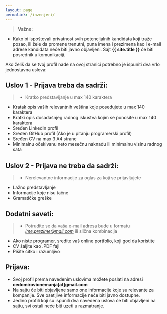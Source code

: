```yaml
---
layout: page
permalink: /inzenjeri/
---
```


> **Važno:**
- Kako bi ispoštovali privatnost svih potencijalnih kandidata koji traže posao, ili žele da promene trenutni, puna imena i prezimena kao i e-mail adrese kandidata neće biti javno objavljeni. Sajt **{{ site.title }}** će biti posrednik u komunikaciji.

Ako želiš da se tvoj profil nađe na ovoj stranici potrebno je ispuniti dva vrlo jednostavna uslova:

## Uslov 1 - Prijava treba da sadrži:

> - Kratko predstavljanje u max 140 karaktera
- Kratak opis vaših relevantnih veština koje posedujete u max 140 karaktera
- Kratki opis dosadašnjeg radnog iskustva kojim se ponosite u max 140 karaktera 
- Sređen LinkedIn profil
- Sređen GitHub profil (Ako je u pitanju programerski profil)
- Sređen CV na max 3 A4 strane
- Minimalnu očekivanu neto mesečnu naknadu ili minimalnu visinu radnog sata

## Uslov 2 - Prijava ne treba da sadrži:

>- Nerelevantne informacije za oglas za koji se prijavljujete
- Lažno predstavljanje
- Informacije koje nisu tačne
- Gramatičke greške


## Dodatni saveti:	

>- Potrudite se da vaša e-mail adresa bude u formatu *ime.prezime@mail.com* ili slična kombinacija
- Ako niste programer, sredite vaš online portfolio, koji god da koristite 
- CV šaljite kao .PDF fajl
- Pišite čitko i razumljivo 

## Prijava:
> 
- Svoj profil prema navedenim uslovima možete poslati na adresi **cedomirovicnemanja[at]gmail.com**
- Na sajtu će biti objavljene samo one informacije koje su relevante za kompanije. Sve osetljive informacije neće biti javno dostupne.
- Jedino profili koji su ispunili dva navedena uslova će biti objavljeni na sajtu, svi ostali neće biti uzeti u razmatranje.